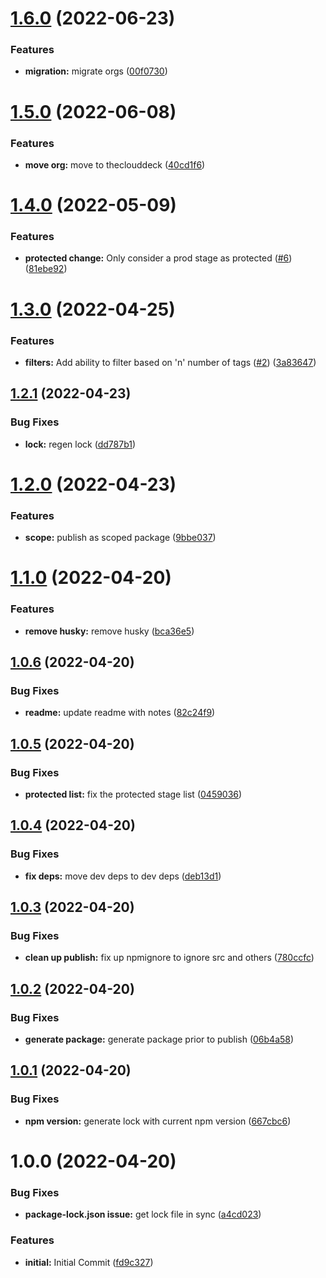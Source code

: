 # [1.6.0](https://github.com/stratiformdigital/serverless-stage-destroyer/compare/v1.5.0...v1.6.0) (2022-06-23)


### Features

* **migration:** migrate orgs ([00f0730](https://github.com/stratiformdigital/serverless-stage-destroyer/commit/00f073021a62897d386ed813017c408f28650881))

# [1.5.0](https://github.com/theclouddeck/serverless-stage-destroyer/compare/v1.4.0...v1.5.0) (2022-06-08)


### Features

* **move org:** move to theclouddeck ([40cd1f6](https://github.com/theclouddeck/serverless-stage-destroyer/commit/40cd1f60c2c699bb546198315f7f7f0fdf47de91))

# [1.4.0](https://github.com/mdial89f/serverless-stage-destroyer/compare/v1.3.0...v1.4.0) (2022-05-09)


### Features

* **protected change:**  Only consider a prod stage as protected ([#6](https://github.com/mdial89f/serverless-stage-destroyer/issues/6)) ([81ebe92](https://github.com/mdial89f/serverless-stage-destroyer/commit/81ebe92a171ed138298e5956ac9987f44d3e94f6))

# [1.3.0](https://github.com/mdial89f/serverless-stage-destroyer/compare/v1.2.1...v1.3.0) (2022-04-25)


### Features

* **filters:**  Add ability to filter based on 'n' number of tags ([#2](https://github.com/mdial89f/serverless-stage-destroyer/issues/2)) ([3a83647](https://github.com/mdial89f/serverless-stage-destroyer/commit/3a836476590eaac156bdb76db2e97ae044ab96e2))

## [1.2.1](https://github.com/mdial89f/serverless-stage-destroyer/compare/v1.2.0...v1.2.1) (2022-04-23)


### Bug Fixes

* **lock:** regen lock ([dd787b1](https://github.com/mdial89f/serverless-stage-destroyer/commit/dd787b1378b798c3d4c83be4cef9742ebea2bb7b))

# [1.2.0](https://github.com/mdial89f/serverless-stage-destroyer/compare/v1.1.0...v1.2.0) (2022-04-23)


### Features

* **scope:** publish as scoped package ([9bbe037](https://github.com/mdial89f/serverless-stage-destroyer/commit/9bbe037124c93c697820360c37e72ca7b1df0b72))

# [1.1.0](https://github.com/mdial89f/serverless-stage-destroyer/compare/v1.0.6...v1.1.0) (2022-04-20)


### Features

* **remove husky:** remove husky ([bca36e5](https://github.com/mdial89f/serverless-stage-destroyer/commit/bca36e5217d719bb7d5a79e9fbe41efa10ecb00d))

## [1.0.6](https://github.com/mdial89f/serverless-stage-destroyer/compare/v1.0.5...v1.0.6) (2022-04-20)


### Bug Fixes

* **readme:** update readme with notes ([82c24f9](https://github.com/mdial89f/serverless-stage-destroyer/commit/82c24f9572eb9528bfc0166fcec88387914afd27))

## [1.0.5](https://github.com/mdial89f/serverless-stage-destroyer/compare/v1.0.4...v1.0.5) (2022-04-20)


### Bug Fixes

* **protected list:** fix the protected stage list ([0459036](https://github.com/mdial89f/serverless-stage-destroyer/commit/045903631c163d1c1c60696d4d1d0fcec4e64f6a))

## [1.0.4](https://github.com/mdial89f/serverless-stage-destroyer/compare/v1.0.3...v1.0.4) (2022-04-20)


### Bug Fixes

* **fix deps:** move dev deps to dev deps ([deb13d1](https://github.com/mdial89f/serverless-stage-destroyer/commit/deb13d1e2a3c4c70098c52f9cd8e91bbe4dd2139))

## [1.0.3](https://github.com/mdial89f/serverless-stage-destroyer/compare/v1.0.2...v1.0.3) (2022-04-20)


### Bug Fixes

* **clean up publish:**  fix up npmignore to ignore src and others ([780ccfc](https://github.com/mdial89f/serverless-stage-destroyer/commit/780ccfc0a4fe2ab3b80ad672cab36c9a1848e557))

## [1.0.2](https://github.com/mdial89f/serverless-stage-destroyer/compare/v1.0.1...v1.0.2) (2022-04-20)


### Bug Fixes

* **generate package:** generate package prior to publish ([06b4a58](https://github.com/mdial89f/serverless-stage-destroyer/commit/06b4a58b57177b47777e5fff6352ee05cef515f1))

## [1.0.1](https://github.com/mdial89f/serverless-stage-destroyer/compare/v1.0.0...v1.0.1) (2022-04-20)


### Bug Fixes

* **npm version:** generate lock with current npm version ([667cbc6](https://github.com/mdial89f/serverless-stage-destroyer/commit/667cbc604385d547749f5b35ed02d7049b031709))

# 1.0.0 (2022-04-20)


### Bug Fixes

* **package-lock.json issue:** get lock file in sync ([a4cd023](https://github.com/mdial89f/serverless-stage-destroyer/commit/a4cd0234da41a36c1b861ef1ece9bff99d991686))


### Features

* **initial:** Initial Commit ([fd9c327](https://github.com/mdial89f/serverless-stage-destroyer/commit/fd9c3279639e302e1e6d6021a27fc421fc0f604c))
